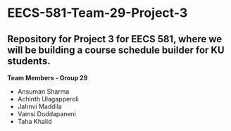 # EECS-581-Team-29-Project-3

Repository for Project 3 for EECS 581, where we will be building a course schedule builder for KU students.
---

**Team Members - Group 29**
- Ansuman Sharma
- Achinth Ulagapperoli
- Jahnvi Maddila
- Vamsi Doddapaneni
- Taha Khalid


